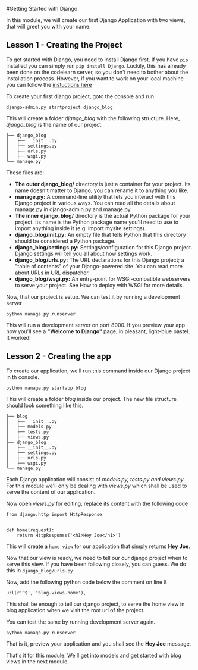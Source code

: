 #Getting Started with Django

In this module, we will create our first Django Application with two views, that will greet you with your name.

## Lesson 1 - Creating the Project
To get started with Django, you need to install Django first. If you have `pip` installed you can simply run `pip install Django`. Luckily, this has already been done on the codelearn server, so you don't need to bother about the installation process. However, if you want to work on your local machine you can follow the [instuctions here](https://docs.djangoproject.com/en/1.4/intro/install/)

To create your first django project, goto the console and run

	django-admin.py startproject django_blog
	
This will create a folder *django_blog* with the following structure. Here, *django_blog* is the name of our project.
	
	├── django_blog
	│   ├── __init__.py
	│   ├── settings.py
	│   ├── urls.py
	│   ├── wsgi.py
	└── manage.py
	
These files are:

- **The outer django_blog/** directory is just a container for your project. Its name doesn't matter to Django; you can rename it to anything you like.
- **manage.py:** A command-line utility that lets you interact with this Django project in various ways. You can read all the details about manage.py in django-admin.py and manage.py.
- **The inner django_blog/** directory is the actual Python package for your project. Its name is the Python package name you'll need to use to import anything inside it (e.g. import mysite.settings).
- **django_blog/__init__.py:** An empty file that tells Python that this directory should be considered a Python package.
-  **django_blog/settings.py:** Settings/configuration for this Django project. Django settings will tell you all about how settings work.
- **django_blog/urls.py:** The URL declarations for this Django project; a "table of contents" of your Django-powered site. You can read more about URLs in URL dispatcher.
- **django_blog/wsgi.py:** An entry-point for WSGI-compatible webservers to serve your project. See How to deploy with WSGI for more details.

Now, that our project is setup. We can test it by running a development server

	python manage.py runserver
	
This will run a development server on port 8000. If you preview your app now you'll see a **"Welcome to Django"** page, in pleasant, light-blue pastel. It worked!

## Lesson 2 - Creating the app
To create our application, we'll run this command inside our Django project in th console.

	python manage.py startapp blog
This will create a folder *blog* inside our project. The new file structure should look something like this.


	├── blog
	│   ├── __init__.py
	│   ├── models.py
	│   ├── tests.py
	│   ├── views.py
	├── django_blog
	│   ├── __init__.py
	│   ├── settings.py
	│   ├── urls.py
	│   ├── wsgi.py
	└── manage.py
	
Each Django application will consist of *models.py, tests.py and views.py*. For this module we'll only be dealing with *views.py* which shall be used to serve the content of our application.

Now open *views.py* for editing, replace its content with the following code

	from django.http import HttpResponse


	def home(request):
        return HttpResponse('<h1>Hey Joe</h1>')
    

This will create a `home view` for our application that simply returns **Hey Joe**.

Now that our view is ready, we need to tell our our django project when to serve this view. If you have been following closely, you can guess. We do this in `django_blog/urls.py`

Now, add the following python code below the comment on line 8

	url(r'^$', 'blog.views.home'),

This shall be enough to tell our django project, to serve the home view in blog application when we visit the root url of the project.

You can test the same by running development server again.

	python manage.py runserver

That is it, preview your application and you shall see the **Hey Joe** message.

That's it for this module. We'll get into models and get started with blog views in the next module.